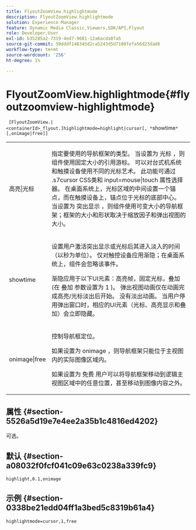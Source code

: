 ```yaml
---
title: FlyoutZoomView.highlightmode
description: FlyoutZoomView.highlightmode
solution: Experience Manager
feature: Dynamic Media Classic,Viewers,SDK/API,Flyout
role: Developer,User
exl-id: b35285a2-7319-4ed7-9681-12a6acda8fa5
source-git-commit: 50dddf148345d2ca5243d5d7108fefa56d23dad6
workflow-type: tm+mt
source-wordcount: '256'
ht-degree: 1%

---
```


# FlyoutZoomView.highlightmode{#flyoutzoomview-highlightmode}

` [FlyoutZoomView.|<containerId>_flyout.]highlightmode=highlight|cursor[, *`showtime`*[,onimage|free]]`

<table id="table_C6F4C663099F40698874731590A22924"> 
 <tbody> 
  <tr> 
   <td colname="col1"> <p> <span class="codeph"> 高亮|光标 </span> </p> </td> 
   <td colname="col2"> <p> 指定要使用的导航框架的类型。 当设置为 <span class="codeph"> 光标 </span>，则组件使用固定大小的引用游标。 可以对台式机系统和触摸设备使用不同的光标艺术。 此功能可通过 <span class="codeph"> .s7cursor </span> CSS类和 <span class="codeph"> input=mouse|touch </span> 属性选择器。 在桌面系统上，光标区域的中间设置一个锚点，而在触摸设备上，锚点位于光标的底部中心。 当设置为 <span class="codeph"> 突出显示 </span>，则组件使用可变大小的导航框架；框架的大小和形状取决于缩放因子和弹出视图的大小。 </p> </td> 
  </tr> 
  <tr> 
   <td colname="col1"> <p> <span class="codeph"> <span class="varname"> showtime </span> </span> </p> </td> 
   <td colname="col2"> <p> 设置用户激活突出显示或光标后其进入淡入的时间（以秒为单位）。 仅对触控设备应用渐隐；在桌面系统上，组件会忽略该事件。 </p> <p>渐隐应用于以下UI元素：高亮帧，固定光标，叠加(在 <span class="codeph"> 叠加 </span> 参数设置为 <span class="codeph"> 1 </span>)。 弹出视图动画仅在动画完成高亮/光标淡出后开始。 没有淡出动画。 当用户停用弹出窗口时，相应的UI元素（光标、高亮显示和叠加）会立即隐藏。 </p> </td> 
  </tr> 
  <tr> 
   <td colname="col1"> <p> <span class="codeph"> onimage|free </span> </p> </td> 
   <td colname="col2"> <p> 控制导航框定位。 </p> <p>如果设置为 <span class="codeph"> onimage </span>，则导航框架只能位于主视图内的实际图像区域内。 </p> <p>如果设置为 <span class="codeph"> 免费 </span> 用户可以将导航框架移动到逻辑主视图区域中的任意位置，甚至移动到图像内容之外。 </p> </td> 
  </tr> 
 </tbody> 
</table>

## 属性 {#section-5526a5d19e7e4ee2a35b1c4816ed4202}

可选。

## 默认 {#section-a08032f0fcf041c09e63c0238a339fc9}

`highlight,0.1,onimage`

## 示例 {#section-0338be21edd04ff1a3bed5c8319b61a4}

`highlightmode=cursor,1,free`
